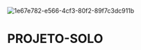 ![1e67e782-e566-4cf3-80f2-89f7c3dc911b](https://user-images.githubusercontent.com/126025896/228093698-2fdb8fdc-0dd8-4fe6-b477-ae7139850303.jpg)
# PROJETO-SOLO
